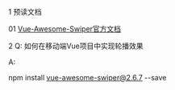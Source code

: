 1 预读文档

01 [Vue-Awesome-Swiper官方文档](https://github.com/surmon-china/vue-awesome-swiper)


2 Q: 如何在移动端Vue项目中实现轮播效果

A:


npm install vue-awesome-swiper@2.6.7 --save


